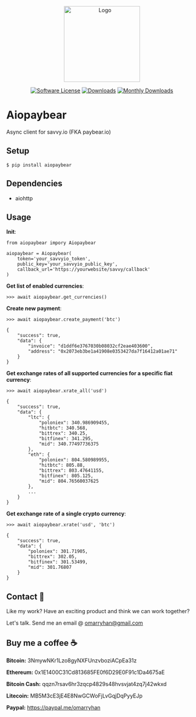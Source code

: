 <p align="center">
  <img src="https://avatars0.githubusercontent.com/u/47103595?s=460&v=4" alt="Logo" width="200" height="200"/>
  <p align="center">
    <a href="https://github.com/omarryhan/aiopaybear"><img alt="Software License" src="https://img.shields.io/badge/license-MIT-brightgreen.svg?style=flat-square"></a>
    <a href="https://pepy.tech/badge/aiopaybear"><img alt="Downloads" src="https://pepy.tech/badge/aiopaybear"></a>
    <a href="https://pepy.tech/badge/aiopaybear/month"><img alt="Monthly Downloads" src="https://pepy.tech/badge/aiopaybear/month"></a>
  </p>
</p>

# Aiopaybear

Async client for savvy.io (FKA paybear.io)

## Setup

    $ pip install aiopaybear

## Dependencies

- aiohttp

## Usage

**Init**:

    from aiopaybear impory Aiopaybear

    aiopaybear = Aiopaybear(
        token='your_savvyio_token',
        public_key='your_savvyio_public_key',
        callback_url='https://yourwebsite/savvy/callback'
    )

**Get list of enabled currencies**:

    >>> await aiopaybear.get_currencies()

**Create new payment**:

    >>> await aiopaybear.create_payment('btc')

    {
        "success": true,
        "data": {
            "invoice": "d1ddf6e3767030b08032cf2eae403600",
            "address": "0x2073eb3be1a41908e0353427da7f16412a01ae71"
        }
    }

**Get exchange rates of all supported currencies for a specific fiat currency**:

    >>> await aiopaybear.xrate_all('usd')

    {
        "success": true,
        "data": {
            "ltc": {
                "poloniex": 340.986909455,
                "hitbtc": 340.568,
                "bittrex": 340.25,
                "bitfinex": 341.295,
                "mid": 340.77497736375
            },
            "eth": {
                "poloniex": 804.580989955,
                "hitbtc": 805.88,
                "bittrex": 803.47641155,
                "bitfinex": 805.125,
                "mid": 804.76560037625
            },
            ...
        }
    }

**Get exchange rate of a single crypto currency**:

    >>> await aiopaybear.xrate('usd', 'btc')

    {
        "success": true,
        "data": {
            "poloniex": 301.71905,
            "bittrex": 302.05,
            "bitfinex": 301.53499,
            "mid": 301.76807
        }
    }

## Contact 📧

Like my work? Have an exciting product and think we can work together?

Let's talk. Send me an email @ omarryhan@gmail.com

## Buy me a coffee ☕

**Bitcoin:** 3NmywNKr1Lzo8gyNXFUnzvboziACpEa31z

**Ethereum:** 0x1E1400C31Cd813685FE0f6D29E0F91c1Da4675aE

**Bitcoin Cash:** qqzn7rsav6hr3zqcp4829s48hvsvjat4zq7j42wkxd

**Litecoin:** MB5M3cE3jE4E8NwGCWoFjLvGqjDqPyyEJp

**Paypal:** https://paypal.me/omarryhan
